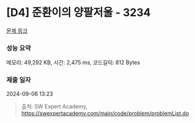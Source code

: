 # [D4] 준환이의 양팔저울 - 3234 

[문제 링크](https://swexpertacademy.com/main/code/problem/problemDetail.do?contestProbId=AWAe7XSKfUUDFAUw) 

### 성능 요약

메모리: 49,292 KB, 시간: 2,475 ms, 코드길이: 812 Bytes

### 제출 일자

2024-09-06 13:23



> 출처: SW Expert Academy, https://swexpertacademy.com/main/code/problem/problemList.do